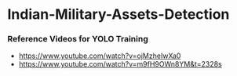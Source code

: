 # Indian-Military-Assets-Detection

### Reference Videos for YOLO Training
- https://www.youtube.com/watch?v=ojMzheIwXa0
- https://www.youtube.com/watch?v=m9fH9OWn8YM&t=2328s
